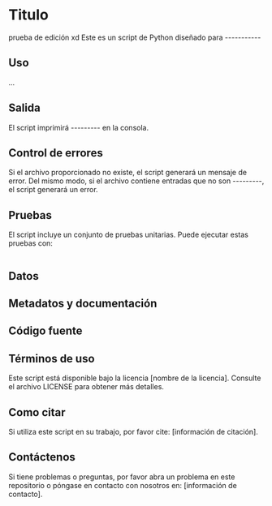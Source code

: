 # Titulo 
prueba de edición xd 
Este es un script de Python diseñado para ----------- 

## Uso
...

## Salida

El script imprimirá --------- en la consola. 

## Control de errores

Si el archivo proporcionado no existe, el script generará un mensaje de error. Del mismo modo, si el archivo contiene entradas que no son ---------, el script generará un error.

## Pruebas

El script incluye un conjunto de pruebas unitarias. Puede ejecutar estas pruebas con:

```
```

## Datos


## Metadatos y documentación


## Código fuente


## Términos de uso

Este script está disponible bajo la licencia [nombre de la licencia]. Consulte el archivo LICENSE para obtener más detalles.

## Como citar

Si utiliza este script en su trabajo, por favor cite: [información de citación].

## Contáctenos

Si tiene problemas o preguntas, por favor abra un problema en este repositorio o póngase en contacto con nosotros en: [información de contacto].
